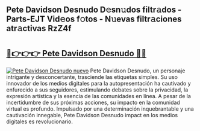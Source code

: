 ## Pete Davidson Desnudo D𝚎sn𝚞dos filtr𝚊dos - Parts-EJT Vid𝚎os f𝚘tos - N𝚞evas filtr𝚊ciones atr𝚊ctivas RzZ4f

# <h2><a href="http://mbbj44k.tromn.icu/?c=Pete+Davidson+Desnudo">🔗👉👉👉 Pete Davidson Desnudo 🔗🔗</a></h2>

[![Pete Davidson Desnudo nuevo](https://i.imgur.com/pEAQMta.gif)](http://mbbj44k.tromn.icu/?c=Pete+Davidson+Desnudo)
Pete Davidson Desnudo, un personaje intrigante y desconcertante, trasciende las etiquetas simples. Su uso innovador de los medios digitales para la autopresentación ha cautivado y enfurecido a sus seguidores, estimulando debates sobre la privacidad, la expresión artística y la esencia de las comunidades en línea. A pesar de la incertidumbre de sus próximas acciones, su impacto en la comunidad virtual es profundo. Impulsado por una determinación inquebrantable y una cautivación innegable, Pete Davidson Desnudo impact en los medios digitales es revolucionario.
